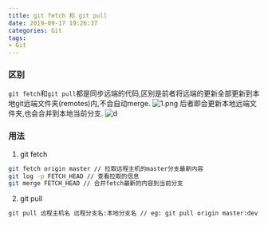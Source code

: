 ```yaml
---
title: git fetch 和 git pull
date: 2019-09-17 19:26:37
categories: Git
tags:
- Git
---
```

### 区别
`git fetch`和`git pull`都是同步远端的代码,区别是前者将远端的更新全部更新到本地git远端文件夹(remotes)内,不会自动merge.
![1.png](1.png)
后者即会更新本地远端文件夹,也会合并到本地当前分支.
![d](2.png)
### 用法
1. git fetch
```bash
git fetch origin master // 拉取远程主机的master分支最新内容
git log -p FETCH_HEAD // 查看拉取的信息
git merge FETCH_HEAD // 合并fetch最新的内容到当前分支
```
2. git pull
```bash
git pull 远程主机名 远程分支名:本地分支名 // eg: git pull origin master:dev
```
